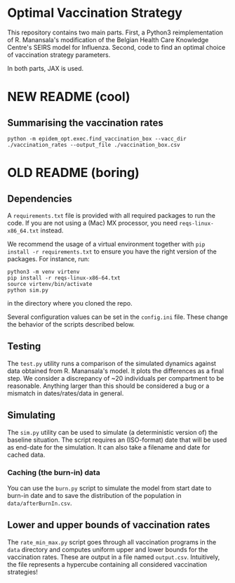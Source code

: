 # Optimal Vaccination Strategy
This repository contains two main parts. First, a Python3 reimplementation of
R.  Manansala's modification of the Belgian Health Care Knowledge Centre's
SEIRS model for Influenza. Second, code to find an optimal choice of
vaccination strategy parameters.

In both parts, JAX is used.

# NEW README (cool)

## Summarising the vaccination rates

```
python -m epidem_opt.exec.find_vaccination_box --vacc_dir ./vaccination_rates --output_file ./vaccination_box.csv
```


# OLD README (boring)

## Dependencies
A `requirements.txt` file is provided with all required packages to run the
code. If you are not using a (Mac) MX processor, you need `reqs-linux-x86_64.txt` instead.

We recommend the usage of a virtual environment together with `pip
install -r requirements.txt` to ensure you have the right version of the
packages. For instance, run:
```
python3 -m venv virtenv
pip install -r reqs-linux-x86-64.txt
source virtenv/bin/activate
python sim.py
```
in the directory where you cloned the repo.

Several configuration values can be set in the `config.ini` file. These change
the behavior of the scripts described below.

## Testing
The `test.py` utility runs a comparison of the simulated dynamics against data
obtained from R. Manansala's model. It plots the differences as a final step.
We consider a discrepancy of ~20 individuals per compartment to be reasonable.
Anything larger than this should be considered a bug or a mismatch in
dates/rates/data in general.

## Simulating
The `sim.py` utility can be used to simulate (a deterministic version of) the
baseline situation. The script requires an (ISO-format) date that will be used
as end-date for the simulation. It can also take a filename and date for
cached data.

### Caching (the burn-in) data
You can use the `burn.py` script to simulate the model from start date to
burn-in date and to save the distribution of the population in
`data/afterBurnIn.csv`.

## Lower and upper bounds of vaccination rates
The `rate_min_max.py` script goes through all vaccination programs in the
`data` directory and computes uniform upper and lower bounds for the
vaccination rates. These are output in a file named `output.csv`. Intuitively,
the file represents a hypercube containing all considered vaccination
strategies!
